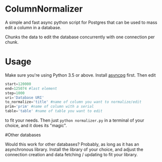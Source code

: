 # ColumnNormalizer
A simple and fast async python script for Postgres that can be used to mass edit a column in a database.

Chunks the data to edit the database concurrently with one connection per chunk.

# Usage
Make sure you're using Python 3.5 or above. Install [asyncpg](https://pypi.org/project/asyncpg/) first. Then edit
```python
start=120000
end=125074 #last element
step=1000
uri='Database URI'
to_normalize='title' #name of column you want to normalize/edit
prim='prim' #name of column with a serial
table='table' #name of table you want to edit
```
to fit your needs. Then just `python normalizer.py` in a terminal of your choice, and it does its "magic".

#Other databases

Would this work for other databases? Probably, as long as it has an asynchronous library. Install the library of your choice, and adjust the connection creation and data fetching / updating to fit your library.
